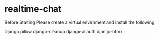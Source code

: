 # realtime-chat

Before Starting Please create a virtual envirnment and install the following

Django
pillow
django-cleanup
django-allauth
django-htmx

